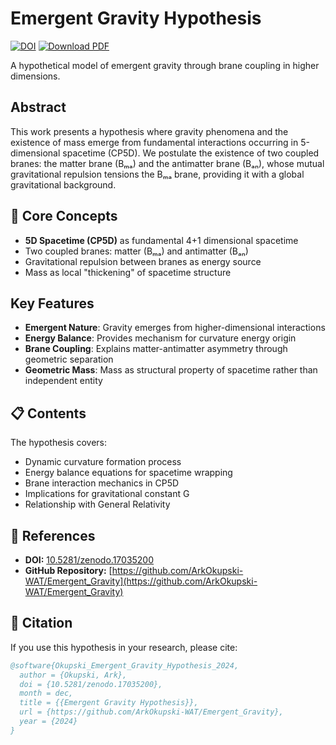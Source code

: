 # Emergent Gravity Hypothesis

[![DOI](https://zenodo.org/badge/DOI/10.5281/zenodo.17035200.svg)](https://doi.org/10.5281/zenodo.17035200)
[![Download PDF](https://img.shields.io/badge/Download-PDF-blue.svg)](https://github.com/ArkOkupski-WAT/Emergent_Gravity/raw/main/Emergentna_Grawitacja.pdf)

A hypothetical model of emergent gravity through brane coupling in higher dimensions.

## Abstract

This work presents a hypothesis where gravity phenomena and the existence of mass emerge from fundamental interactions occurring in 5-dimensional spacetime (CP5D). We postulate the existence of two coupled branes: the matter brane (Bₘₐ) and the antimatter brane (Bₐₙ), whose mutual gravitational repulsion tensions the Bₘₐ brane, providing it with a global gravitational background.

## 🎯 Core Concepts

- **5D Spacetime (CP5D)** as fundamental 4+1 dimensional spacetime
- Two coupled branes: matter (Bₘₐ) and antimatter (Bₐₙ)
- Gravitational repulsion between branes as energy source
- Mass as local "thickening" of spacetime structure
  
## Key Features

- **Emergent Nature**: Gravity emerges from higher-dimensional interactions
- **Energy Balance**: Provides mechanism for curvature energy origin
- **Brane Coupling**: Explains matter-antimatter asymmetry through geometric separation
- **Geometric Mass**: Mass as structural property of spacetime rather than independent entity

## 📋 Contents

The hypothesis covers:
- Dynamic curvature formation process
- Energy balance equations for spacetime wrapping
- Brane interaction mechanics in CP5D
- Implications for gravitational constant G
- Relationship with General Relativity

## 🔗 References

- **DOI:** [10.5281/zenodo.17035200](https://doi.org/10.5281/zenodo.17035200)
- **GitHub Repository:** [https://github.com/ArkOkupski-WAT/Emergent_Gravity](https://github.com/ArkOkupski-WAT/Emergent_Gravity)

## 📝 Citation

If you use this hypothesis in your research, please cite:

```bibtex
@software{Okupski_Emergent_Gravity_Hypothesis_2024,
  author = {Okupski, Ark},
  doi = {10.5281/zenodo.17035200},
  month = dec,
  title = {{Emergent Gravity Hypothesis}},
  url = {https://github.com/ArkOkupski-WAT/Emergent_Gravity},
  year = {2024}
}
